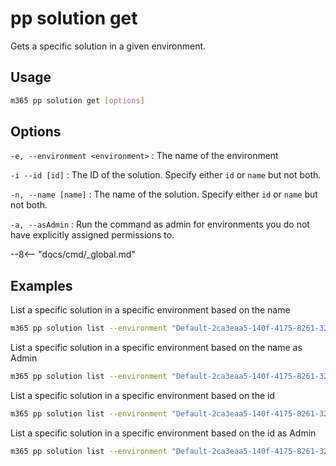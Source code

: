 # pp solution get

Gets a specific solution in a given environment.

## Usage

```sh
m365 pp solution get [options]
```

## Options

`-e, --environment <environment>`
: The name of the environment

`-i --id [id]`
: The ID of the solution. Specify either `id` or `name` but not both.

`-n, --name [name]`
: The name of the solution. Specify either `id` or `name` but not both.

`-a, --asAdmin`
: Run the command as admin for environments you do not have explicitly assigned permissions to.

--8<-- "docs/cmd/_global.md"

## Examples

List a specific solution in a specific environment based on the name

```sh
m365 pp solution list --environment "Default-2ca3eaa5-140f-4175-8261-3272edf9f339" --name "Default"
```

List a specific solution in a specific environment based on the name as Admin

```sh
m365 pp solution list --environment "Default-2ca3eaa5-140f-4175-8261-3272edf9f339" --name "Default" --asAdmin
```

List a specific solution in a specific environment based on the id

```sh
m365 pp solution list --environment "Default-2ca3eaa5-140f-4175-8261-3272edf9f339" --id "ee62fd63-e49e-4c09-80de-8fae1b9a427e"
```

List a specific solution in a specific environment based on the id as Admin

```sh
m365 pp solution list --environment "Default-2ca3eaa5-140f-4175-8261-3272edf9f339" --id "ee62fd63-e49e-4c09-80de-8fae1b9a427e" --asAdmin
```
